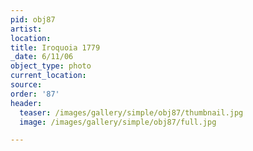 ```yaml
---
pid: obj87
artist:
location:
title: Iroquoia 1779
_date: 6/11/06
object_type: photo
current_location:
source:
order: '87'
header:
  teaser: /images/gallery/simple/obj87/thumbnail.jpg
  image: /images/gallery/simple/obj87/full.jpg

---
```

